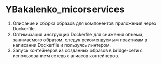 # YBakalenko_micorservices

1. Описание и сборка образов для компонентов приложения через  Dockerfile.
2. Оптимизация инструкций Dockerfile для снижения объема, занимаемого образом, следуя рекомендуемым практикам в
   написании Dockerfile и пользуясь линтером.
3. Запуск контейнеров из созданных образов в bridge-сети с использованием сетевых алиасов контейнеров.
